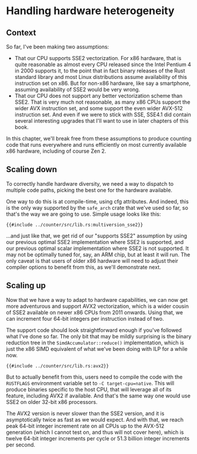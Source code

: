 # Handling hardware heterogeneity

## Context

So far, I've been making two assumptions:

- That our CPU supports SSE2 vectorization. For x86 hardware, that is quite
  reasonable as almost every CPU released since the Intel Pentium 4 in 2000
  supports it, to the point that in fact binary releases of the Rust standard
  library and most Linux distributions assume availability of this instruction
  set on x86. But for non-x86 hardware, like say a smartphone, assuming
  availability of SSE2 would be very wrong.
- That our CPU does not support any better vectorization scheme than SSE2. That
  is very much not reasonable, as many x86 CPUs support the wider AVX
  instruction set, and some support the even wider AVX-512 instruction set.
  And even if we were to stick with SSE, SSE4.1 did contain several interesting
  upgrades that I'll want to use in later chapters of this book.

In this chapter, we'll break free from these assumptions to produce counting
code that runs everywhere and runs efficiently on most currently available x86
hardware, including of course Zen 2.


## Scaling down

To correctly handle hardware diversity, we need a way to dispatch to multiple
code paths, picking the best one for the hardware available.

One way to do this is at compile-time, using cfg attributes. And indeed, this is
the only way supported by the `safe_arch` crate that we've used so far, so
that's the way we are going to use. Simple usage looks like this:

```rust,no_run
{{#include ../counter/src/lib.rs:multiversion_sse2}}
```

...and just like that, we get rid of our "supports SSE2" assumption by using our
previous optimal SSE2 implementation where SSE2 is supported, and our previous
optimal scalar implementation where SSE2 is not supported. It may not be
optimally tuned for, say, an ARM chip, but at least it will run. The only caveat
is that users of older x86 hardware will need to adjust their compiler options
to benefit from this, as we'll demonstrate next.


## Scaling up

Now that we have a way to adapt to hardware capabilities, we can now get more
adventurous and support AVX2 vectorization, which is a wider cousin of SSE2
available on newer x86 CPUs from 2011 onwards. Using that, we can increment four
64-bit integers per instruction instead of two.

The support code should look straightforward enough if you've followed what
I've done so far. The only bit that may be mildly surprising is the binary
reduction tree in the `SimdAccumulator::reduce()` implementation, which is just
the x86 SIMD equivalent of what we've been doing with ILP for a while now.

```rust,no_run
{{#include ../counter/src/lib.rs:avx2}}
```

But to actually benefit from this, users need to compile the code with the
`RUSTFLAGS` environment variable set to `-C target-cpu=native`. This will
produce binaries specific to the host CPU, that will leverage all of its
feature, including AVX2 if available. And that's the same way one would use
SSE2 on older 32-bit x86 processors.

The AVX2 version is never slower than the SSE2 version, and it is asymptotically
twice as fast as we would expect. And with that, we reach peak 64-bit integer
increment rate on all CPUs up to the AVX-512 generation (which I cannot test on,
and thus will not cover here), which is twelve 64-bit integer increments per
cycle or 51.3 billion integer increments per second.
